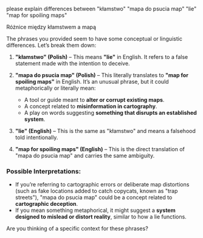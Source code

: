 please explain differences between "kłamstwo" "mapa do psucia map" "lie" "map for spoiling maps"

Różnice między kłamstwem a mapą

The phrases you provided seem to have some conceptual or linguistic differences. Let’s break them down:

1. **"kłamstwo" (Polish)** – This means **"lie"** in English. It refers to a false statement made with the intention to deceive.

2. **"mapa do psucia map" (Polish)** – This literally translates to **"map for spoiling maps"** in English. It’s an unusual phrase, but it could metaphorically or literally mean:
   - A tool or guide meant to **alter or corrupt existing maps**.
   - A concept related to **misinformation in cartography**.
   - A play on words suggesting **something that disrupts an established system**.

3. **"lie" (English)** – This is the same as "kłamstwo" and means a falsehood told intentionally.

4. **"map for spoiling maps" (English)** – This is the direct translation of "mapa do psucia map" and carries the same ambiguity.

### Possible Interpretations:
- If you’re referring to cartographic errors or deliberate map distortions (such as fake locations added to catch copycats, known as "trap streets"), "mapa do psucia map" could be a concept related to **cartographic deception**.
- If you mean something metaphorical, it might suggest a **system designed to mislead or distort reality**, similar to how a lie functions.

Are you thinking of a specific context for these phrases?
